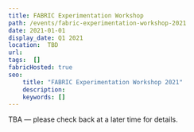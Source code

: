 ```yaml
---
title: FABRIC Experimentation Workshop
path: /events/fabric-experimentation-workshop-2021
date: 2021-01-01
display_date: Q1 2021
location:  TBD
url: 
tags:  [] 
fabricHosted: true
seo:
    title: "FABRIC Experimentation Workshop 2021"
    description: 
    keywords: []
---
```


TBA &mdash; please check back at a later time for details.

